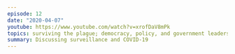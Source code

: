 ```yaml
---
episode: 12
date: "2020-04-07"
youtube: https://www.youtube.com/watch?v=xrofDaV8mPk
topics: surviving the plague; democracy, policy, and government leadership
summary: Discussing surveillance and COVID-19
---
```

